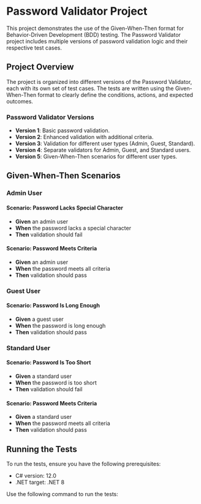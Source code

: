 # Password Validator Project

This project demonstrates the use of the Given-When-Then format for Behavior-Driven Development (BDD) testing. The Password Validator project includes multiple versions of password validation logic and their respective test cases.

## Project Overview

The project is organized into different versions of the Password Validator, each with its own set of test cases. The tests are written using the Given-When-Then format to clearly define the conditions, actions, and expected outcomes.

### Password Validator Versions

- **Version 1**: Basic password validation.
- **Version 2**: Enhanced validation with additional criteria.
- **Version 3**: Validation for different user types (Admin, Guest, Standard).
- **Version 4**: Separate validators for Admin, Guest, and Standard users.
- **Version 5**: Given-When-Then scenarios for different user types.

## Given-When-Then Scenarios

### Admin User

#### Scenario: Password Lacks Special Character
- **Given** an admin user
- **When** the password lacks a special character
- **Then** validation should fail

#### Scenario: Password Meets Criteria
- **Given** an admin user
- **When** the password meets all criteria
- **Then** validation should pass

### Guest User

#### Scenario: Password Is Long Enough
- **Given** a guest user
- **When** the password is long enough
- **Then** validation should pass

### Standard User

#### Scenario: Password Is Too Short
- **Given** a standard user
- **When** the password is too short
- **Then** validation should fail

#### Scenario: Password Meets Criteria
- **Given** a standard user
- **When** the password meets all criteria
- **Then** validation should pass

## Running the Tests

To run the tests, ensure you have the following prerequisites:

- C# version: 12.0
- .NET target: .NET 8

Use the following command to run the tests:

